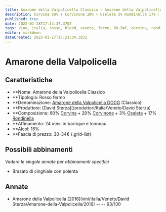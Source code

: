 ```yaml
---
title: Amarone della Valpolicella Classico – Amarone della Valpolicella Classico DOCG – David Sterza – Veneto (IT) – 30-34€ – 5★
description: Corvina 60% + Corvinone 20% + Oseleta 3% Rondinella 17% | Brasato di cinghiale con polenta
published: true
date: 2022-01-28T17:14:37.370Z
tags: vino, italia, rosso, blend, veneto, fermo, 30-34€, corvina, rondinella, corvinone, oseleta, Brasato di cinghiale con polenta
editor: markdown
dateCreated: 2022-01-27T15:21:34.303Z
---
```


# Amarone della Valpolicella

## Caratteristiche
- **Nome: <span class="nome">Amarone della Valpolicella Classico</span>
- **Tipologia: Rosso fermo
- **Denominazione: <span class="denominazione">[Amarone della Valpolicella DOCG](/denominazioni/Italia/Veneto/DOCG/Amarone-della-Valpolicella) (Classico)</span>
- **Produttore: <span class="cantina">[David Sterza](/produttori/Italia/Veneto/David Sterza)</span> 
- **Composizione: 60% [Corvina](/vitigni/Italia/bacca-nera/corvina) + 20% [Corvinone](/vitigni/Italia/bacca-nera/corvinone) + 3% [Oseleta](/vitigni/Italia/bacca-nera/oseleta) + 17% [Rondinella](/vitigni/Italia/bacca-nera/rondinella)
- **Affinamento: 24 mesi in barrique e tonneau
- **Alcol: 16%
- **Fascia di prezzo: 30-34€
{.grid-list}


## Possibili abbinamenti
*Vedere le singole annate per abbinamenti specifici*

- Brasato di cinghiale con polenta


## Annate

- Amarone della Valpolicella [2016](vini/Italia/Veneto/David Sterza/Amarone-della-Valpolicella/2016) -- <span class="star-5"></span> -- 93/100